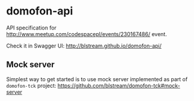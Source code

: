 # domofon-api

API specification for http://www.meetup.com/codespacepl/events/230167486/ event.

Check it in Swagger UI: http://blstream.github.io/domofon-api/

## Mock server

Simplest way to get started is to use mock server implemented as part of `domofon-tck` project: https://github.com/blstream/domofon-tck#mock-server 
